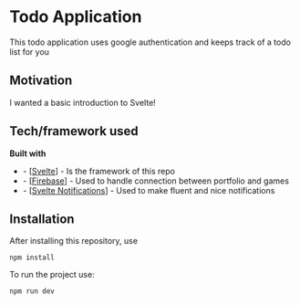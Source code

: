 # Todo Application

This todo application uses google authentication and keeps track of a todo list for you

## Motivation

I wanted a basic introduction to Svelte!

## Tech/framework used

<b>Built with</b>

<ul>
<li>- [<a href="https://reactjs.org/">Svelte</a>] - Is the framework of this repo</li>
<li>- [<a href="https://firebase.google.com/">Firebase</a>] - Used to handle connection between portfolio and games</li>
<li>- [<a href="https://github.com/beyonk-adventures/svelte-notifications">Svelte Notifications</a>] - Used to make fluent and nice notifications</li>
</ul>

## Installation

After installing this repository, use

```
npm install
```

To run the project use:

```
npm run dev
```
